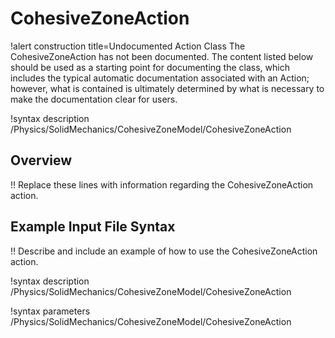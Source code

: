 # CohesiveZoneAction

!alert construction title=Undocumented Action Class
The CohesiveZoneAction has not been documented. The content listed below should be used as a starting point for
documenting the class, which includes the typical automatic documentation associated with an Action;
however, what is contained is ultimately determined by what is necessary to make the documentation
clear for users.

!syntax description /Physics/SolidMechanics/CohesiveZoneModel/CohesiveZoneAction

## Overview

!! Replace these lines with information regarding the CohesiveZoneAction action.

## Example Input File Syntax

!! Describe and include an example of how to use the CohesiveZoneAction action.

!syntax description /Physics/SolidMechanics/CohesiveZoneModel/CohesiveZoneAction

!syntax parameters /Physics/SolidMechanics/CohesiveZoneModel/CohesiveZoneAction
